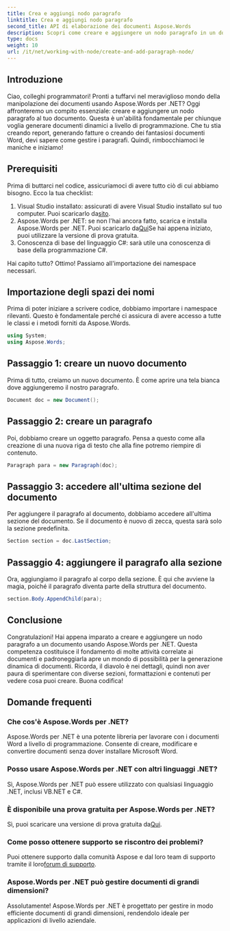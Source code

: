 ```yaml
---
title: Crea e aggiungi nodo paragrafo
linktitle: Crea e aggiungi nodo paragrafo
second_title: API di elaborazione dei documenti Aspose.Words
description: Scopri come creare e aggiungere un nodo paragrafo in un documento utilizzando Aspose.Words per .NET con questo tutorial dettagliato e passo dopo passo.
type: docs
weight: 10
url: /it/net/working-with-node/create-and-add-paragraph-node/
---
```

## Introduzione

Ciao, colleghi programmatori! Pronti a tuffarvi nel meraviglioso mondo della manipolazione dei documenti usando Aspose.Words per .NET? Oggi affronteremo un compito essenziale: creare e aggiungere un nodo paragrafo al tuo documento. Questa è un'abilità fondamentale per chiunque voglia generare documenti dinamici a livello di programmazione. Che tu stia creando report, generando fatture o creando dei fantasiosi documenti Word, devi sapere come gestire i paragrafi. Quindi, rimbocchiamoci le maniche e iniziamo!

## Prerequisiti

Prima di buttarci nel codice, assicuriamoci di avere tutto ciò di cui abbiamo bisogno. Ecco la tua checklist:

1.  Visual Studio installato: assicurati di avere Visual Studio installato sul tuo computer. Puoi scaricarlo da[sito](https://visualstudio.microsoft.com/).
2.  Aspose.Words per .NET: se non l'hai ancora fatto, scarica e installa Aspose.Words per .NET. Puoi scaricarlo da[Qui](https://releases.aspose.com/words/net/)Se hai appena iniziato, puoi utilizzare la versione di prova gratuita.
3. Conoscenza di base del linguaggio C#: sarà utile una conoscenza di base della programmazione C#.

Hai capito tutto? Ottimo! Passiamo all'importazione dei namespace necessari.

## Importazione degli spazi dei nomi

Prima di poter iniziare a scrivere codice, dobbiamo importare i namespace rilevanti. Questo è fondamentale perché ci assicura di avere accesso a tutte le classi e i metodi forniti da Aspose.Words.

```csharp
using System;
using Aspose.Words;
```

## Passaggio 1: creare un nuovo documento

Prima di tutto, creiamo un nuovo documento. È come aprire una tela bianca dove aggiungeremo il nostro paragrafo.

```csharp
Document doc = new Document();
```

## Passaggio 2: creare un paragrafo

Poi, dobbiamo creare un oggetto paragrafo. Pensa a questo come alla creazione di una nuova riga di testo che alla fine potremo riempire di contenuto.

```csharp
Paragraph para = new Paragraph(doc);
```

## Passaggio 3: accedere all'ultima sezione del documento

Per aggiungere il paragrafo al documento, dobbiamo accedere all'ultima sezione del documento. Se il documento è nuovo di zecca, questa sarà solo la sezione predefinita.

```csharp
Section section = doc.LastSection;
```

## Passaggio 4: aggiungere il paragrafo alla sezione

Ora, aggiungiamo il paragrafo al corpo della sezione. È qui che avviene la magia, poiché il paragrafo diventa parte della struttura del documento.

```csharp
section.Body.AppendChild(para);
```

## Conclusione

Congratulazioni! Hai appena imparato a creare e aggiungere un nodo paragrafo a un documento usando Aspose.Words per .NET. Questa competenza costituisce il fondamento di molte attività correlate ai documenti e padroneggiarla apre un mondo di possibilità per la generazione dinamica di documenti. Ricorda, il diavolo è nei dettagli, quindi non aver paura di sperimentare con diverse sezioni, formattazioni e contenuti per vedere cosa puoi creare. Buona codifica!

## Domande frequenti

### Che cos'è Aspose.Words per .NET?
Aspose.Words per .NET è una potente libreria per lavorare con i documenti Word a livello di programmazione. Consente di creare, modificare e convertire documenti senza dover installare Microsoft Word.

### Posso usare Aspose.Words per .NET con altri linguaggi .NET?
Sì, Aspose.Words per .NET può essere utilizzato con qualsiasi linguaggio .NET, inclusi VB.NET e C#.

### È disponibile una prova gratuita per Aspose.Words per .NET?
 Sì, puoi scaricare una versione di prova gratuita da[Qui](https://releases.aspose.com/).

### Come posso ottenere supporto se riscontro dei problemi?
Puoi ottenere supporto dalla comunità Aspose e dal loro team di supporto tramite il loro[forum di supporto](https://forum.aspose.com/c/words/8).

### Aspose.Words per .NET può gestire documenti di grandi dimensioni?
Assolutamente! Aspose.Words per .NET è progettato per gestire in modo efficiente documenti di grandi dimensioni, rendendolo ideale per applicazioni di livello aziendale.